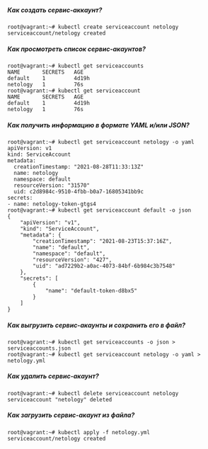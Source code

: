 ##### Как создать сервис-аккаунт?
```
root@vagrant:~# kubectl create serviceaccount netology
serviceaccount/netology created
```
##### Как просмотреть список сервис-акаунтов?
```
root@vagrant:~# kubectl get serviceaccounts
NAME       SECRETS   AGE
default    1         4d19h
netology   1         76s
root@vagrant:~# kubectl get serviceaccount
NAME       SECRETS   AGE
default    1         4d19h
netology   1         76s
```
##### Как получить информацию в формате YAML и/или JSON?
```
root@vagrant:~# kubectl get serviceaccount netology -o yaml
apiVersion: v1
kind: ServiceAccount
metadata:
  creationTimestamp: "2021-08-28T11:33:13Z"
  name: netology
  namespace: default
  resourceVersion: "31570"
  uid: c2d8984c-9510-4fbb-b0a7-16805341bb9c
secrets:
- name: netology-token-gtgs4
root@vagrant:~# kubectl get serviceaccount default -o json
{
    "apiVersion": "v1",
    "kind": "ServiceAccount",
    "metadata": {
        "creationTimestamp": "2021-08-23T15:37:16Z",
        "name": "default",
        "namespace": "default",
        "resourceVersion": "427",
        "uid": "ad7229b2-a0ac-4073-84bf-6b984c3b7548"
    },
    "secrets": [
        {
            "name": "default-token-d8bx5"
        }
    ]
}
```
##### Как выгрузить сервис-акаунты и сохранить его в файл?
```
root@vagrant:~# kubectl get serviceaccounts -o json > serviceaccounts.json
root@vagrant:~# kubectl get serviceaccount netology -o yaml > netology.yml
```
##### Как удалить сервис-акаунт?
```
root@vagrant:~# kubectl delete serviceaccount netology
serviceaccount "netology" deleted
```
##### Как загрузить сервис-акаунт из файла?
```
root@vagrant:~# kubectl apply -f netology.yml
serviceaccount/netology created
```
